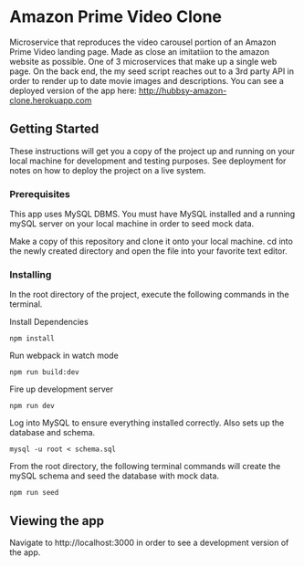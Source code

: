 # Amazon Prime Video Clone

Microservice that reproduces the video carousel portion of an Amazon Prime Video landing page.  Made as close an imitatiion to the amazon website as possible.  One of 3 microservices that make up a single web page.  On the back end, the my seed script reaches out to a 3rd party API in order to render up to date movie images and descriptions.  You can see a deployed version of the app here: http://hubbsy-amazon-clone.herokuapp.com  

## Getting Started

These instructions will get you a copy of the project up and running on your local machine for development and testing purposes. See deployment for notes on how to deploy the project on a live system.

### Prerequisites

This app uses MySQL DBMS.  You must have MySQL installed and a running mySQL server on your local machine in order to seed mock data.    


Make a copy of this repository and clone it onto your local machine.
cd into the newly created directory and open the file into your favorite text editor.


### Installing

In the root directory of the project, execute the following commands in the terminal.

Install Dependencies

```
npm install
```

Run webpack in watch mode

```
npm run build:dev
```
Fire up development server

```
npm run dev
```

Log into MySQL to ensure everything installed correctly.  Also sets up the database and schema.

```
mysql -u root < schema.sql  
```

 From the root directory, the following terminal commands will create the mySQL schema and seed the database with mock data.  

```
npm run seed  
```

## Viewing the app

Navigate to http://localhost:3000 in order to see a development version of the app.


